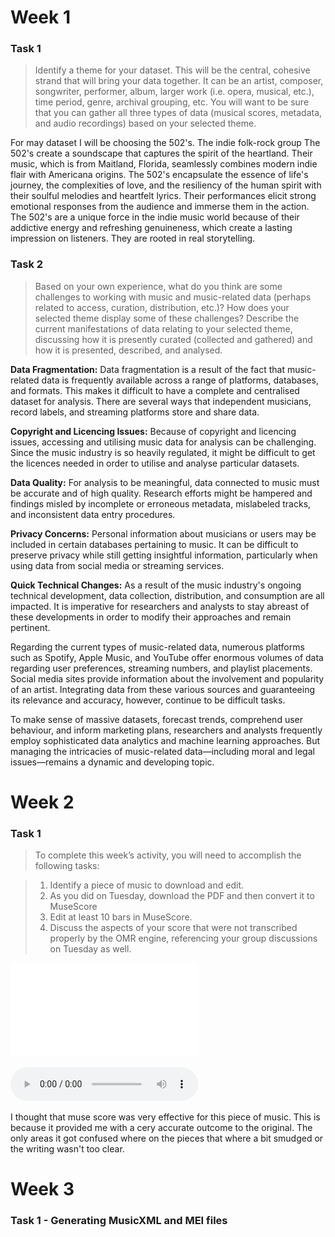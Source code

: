 # Week 1

### Task 1

> Identify a theme for your dataset. This will be the central, cohesive strand that will bring your data together. It can be an artist, composer, songwriter, performer, album, larger work (i.e. opera, musical, etc.), time period, genre, archival grouping, etc. You will want to be sure that you can gather all three types of data (musical scores, metadata, and audio recordings) based on your selected theme. 

For may dataset I will be choosing the 502's. The indie folk-rock group The 502's create a soundscape that captures the spirit of the heartland. Their music, which is from Maitland, Florida, seamlessly combines modern indie flair with Americana origins. The 502's encapsulate the essence of life's journey, the complexities of love, and the resiliency of the human spirit with their soulful melodies and heartfelt lyrics. Their performances elicit strong emotional responses from the audience and immerse them in the action. The 502's are a unique force in the indie music world because of their addictive energy and refreshing genuineness, which create a lasting impression on listeners. They are rooted in real storytelling.

### Task 2

>  Based on your own experience, what do you think are some challenges to working with music and music-related data (perhaps related to access, curation, distribution, etc.)? How does your selected theme display some of these challenges? Describe the current manifestations of data relating to your selected theme, discussing how it is presently curated (collected and gathered) and how it is presented, described, and analysed.


**Data Fragmentation:** Data fragmentation is a result of the fact that music-related data is frequently available across a range of platforms, databases, and formats. This makes it difficult to have a complete and centralised dataset for analysis. There are several ways that independent musicians, record labels, and streaming platforms store and share data.

**Copyright and Licencing Issues:** Because of copyright and licencing issues, accessing and utilising music data for analysis can be challenging. Since the music industry is so heavily regulated, it might be difficult to get the licences needed in order to utilise and analyse particular datasets.

**Data Quality:** For analysis to be meaningful, data connected to music must be accurate and of high quality. Research efforts might be hampered and findings misled by incomplete or erroneous metadata, mislabeled tracks, and inconsistent data entry procedures.

**Privacy Concerns:** Personal information about musicians or users may be included in certain databases pertaining to music. It can be difficult to preserve privacy while still getting insightful information, particularly when using data from social media or streaming services.

**Quick Technical Changes:** As a result of the music industry's ongoing technical development, data collection, distribution, and consumption are all impacted. It is imperative for researchers and analysts to stay abreast of these developments in order to modify their approaches and remain pertinent.

Regarding the current types of music-related data, numerous platforms such as Spotify, Apple Music, and YouTube offer enormous volumes of data regarding user preferences, streaming numbers, and playlist placements. Social media sites provide information about the involvement and popularity of an artist. Integrating data from these various sources and guaranteeing its relevance and accuracy, however, continue to be difficult tasks.

To make sense of massive datasets, forecast trends, comprehend user behaviour, and inform marketing plans, researchers and analysts frequently employ sophisticated data analytics and machine learning approaches. But managing the intricacies of music-related data—including moral and legal issues—remains a dynamic and developing topic.

# Week 2

### Task 1 

>To complete this week’s activity, you will need to accomplish the following tasks:

> 1. Identify a piece of music to download and edit.
> 2. As you did on Tuesday, download the PDF and then convert it to MuseScore
> 3. Edit at least 10 bars in MuseScore.
> 4. Discuss the aspects of your score that were not transcribed properly by the OMR engine, referencing your group discussions on Tuesday as well.

![alt text](MuseScorePiano.pdf)

![alt text](MuseScorePiano.mp3)

I thought that muse score was very effective for this piece of music. This is because it provided me with a cery accurate outcome to the original. The only areas it got confused where on the pieces that where a bit smudged or the writing wasn't too clear.  


# Week 3

### Task 1 - Generating MusicXML and MEI files


<?xml version="1.0" encoding="UTF-8"?>
<?xml-model href="https://music-encoding.org/schema/5.0/mei-all.rng" type="application/xml" schematypens="http://relaxng.org/ns/structure/1.0"?>
<?xml-model href="https://music-encoding.org/schema/5.0/mei-all.rng" type="application/xml" schematypens="http://purl.oclc.org/dsdl/schematron"?>
<mei xmlns="http://www.music-encoding.org/ns/mei" meiversion="5.0">
   <meiHead xml:id="m14kf50y">
      <fileDesc xml:id="fj9470i">
         <titleStmt xml:id="t1vfen0w">
            <title />
            <respStmt />
         </titleStmt>
         <pubStmt xml:id="p1j2gcwc">
            <date isodate="2023-12-04" type="encoding-date">2023-12-04</date>
         </pubStmt>
      </fileDesc>
      <encodingDesc xml:id="e1a3c5rn">
         <appInfo xml:id="a1j1cxs6">
            <application xml:id="a11gfmme" isodate="2023-12-04T13:24:33" version="4.0.1-a99660b">
               <name xml:id="n1ktrx89">Verovio</name>
               <p xml:id="p14aiktu">Transcoded from MusicXML</p>
            </application>
         </appInfo>
      </encodingDesc>
   </meiHead>
   <music>
      <body>
         <mdiv xml:id="m1fk9kxg">
            <score xml:id="s2v4s7d">
               <scoreDef xml:id="s107i6a">
                  <staffGrp xml:id="s190qayq">
                     <staffGrp xml:id="P1" bar.thru="true">
                        <grpSym xml:id="g14ss3lo" symbol="brace" />
                        <label xml:id="lb48vjh">Piano</label>
                        <instrDef xml:id="i1eyckfr" midi.channel="0" midi.instrnum="0" midi.volume="77.00%" />
                        <staffDef xml:id="s10y44zv" n="1" lines="5" ppq="1">
                           <clef xml:id="c3fw9hf" shape="G" line="2" />
                           <keySig xml:id="k1j5wxm4" sig="0" />
                           <meterSig xml:id="mjkqrta" count="3" unit="4" />
                        </staffDef>
                        <staffDef xml:id="snw6u9o" n="2" lines="5" ppq="1">
                           <clef xml:id="c1xe2m09" shape="F" line="4" />
                           <keySig xml:id="k18i9j4o" sig="0" />
                           <meterSig xml:id="mplrk7j" count="3" unit="4" />
                        </staffDef>
                     </staffGrp>
                  </staffGrp>
               </scoreDef>
               <section xml:id="s1hhfl1d">
                  <pb xml:id="p142vej8" />
                  <measure xml:id="m1ppxs7a" n="1">
                     <staff xml:id="skfvhvf" n="1">
                        <layer xml:id="l125zjg" n="1">
                           <note xml:id="n1o19few" dur.ppq="2" dur="2" oct="4" pname="a" stem.dir="up" />
                           <note xml:id="n16k2a1c" dur.ppq="1" dur="4" oct="4" pname="b" stem.dir="down" />
                        </layer>
                     </staff>
                     <staff xml:id="sqgigyw" n="2">
                        <layer xml:id="lhqswmi" n="5">
                           <mRest xml:id="m1aq1bsz" />
                        </layer>
                     </staff>
                     <dynam xml:id="d15x8pwn" place="below" staff="1" tstamp="1.000000" val="50" vgrp="2000">p</dynam>
                     <slur xml:id="s12p67t4" startid="#n1o19few" endid="#niom6w7" curvedir="above" />
                  </measure>
                  <measure xml:id="m4ps3z3" n="2">
                     <staff xml:id="sgvw35s" n="1">
                        <layer xml:id="lob0w59" n="1">
                           <note xml:id="n1e3rre7" dots="1" dur.ppq="3" dur="2" oct="5" pname="c" stem.dir="down" />
                        </layer>
                     </staff>
                     <staff xml:id="s1tqbm2y" n="2">
                        <layer xml:id="l1wzjr89" n="5">
                           <note xml:id="n1oypgbc" dur.ppq="2" dur="2" oct="3" pname="e" stem.dir="down" />
                           <note xml:id="n1gy3v61" dur.ppq="1" dur="4" oct="3" pname="f" stem.dir="down">
                              <accid xml:id="ah5j6m8" accid="s" />
                           </note>
                        </layer>
                     </staff>
                     <slur xml:id="s13elqzc" startid="#n1oypgbc" endid="#n17x6gib" curvedir="above" />
                  </measure>
                  <measure xml:id="m17niqtt" n="3">
                     <staff xml:id="s4j6n2c" n="1">
                        <layer xml:id="l1trtgsp" n="1">
                           <note xml:id="n160f110" dur.ppq="1" dur="4" oct="4" pname="b" stem.dir="down" />
                           <note xml:id="n1r2e0sg" dur.ppq="1" dur="4" oct="4" pname="a" stem.dir="up" />
                           <note xml:id="nqoqcxe" dur.ppq="1" dur="4" oct="4" pname="b" stem.dir="down" />
                        </layer>
                     </staff>
                     <staff xml:id="so3bdjl" n="2">
                        <layer xml:id="le9mehr" n="5">
                           <note xml:id="n15aup75" dots="1" dur.ppq="3" dur="2" oct="3" pname="g" stem.dir="down">
                              <accid xml:id="a1xcvur5" accid="s" />
                           </note>
                        </layer>
                     </staff>
                  </measure>
                  <measure xml:id="m15tye3h" n="4">
                     <staff xml:id="s15il0ec" n="1">
                        <layer xml:id="l11ax80w" n="1">
                           <note xml:id="niom6w7" dur.ppq="1" dur="4" oct="5" pname="c" stem.dir="down" />
                           <rest xml:id="r16pcn46" dur.ppq="1" dur="4" />
                           <rest xml:id="r1n7i6x" dur.ppq="1" dur="4" />
                        </layer>
                     </staff>
                     <staff xml:id="sia81ae" n="2">
                        <layer xml:id="l1u1g2cf" n="5">
                           <note xml:id="n1duecvr" dur.ppq="1" dur="4" oct="3" pname="a" stem.dir="down" />
                           <note xml:id="n6j35wm" dur.ppq="1" dur="4" oct="3" pname="b" stem.dir="down" />
                           <note xml:id="n17x6gib" dur.ppq="1" dur="4" oct="3" pname="a" stem.dir="down" />
                        </layer>
                     </staff>
                  </measure>
                  <measure xml:id="m15jhu6v" n="5">
                     <staff xml:id="s14tsnml" n="1">
                        <layer xml:id="lqvxzat" n="1">
                           <note xml:id="nq4z48e" dur.ppq="2" dur="2" oct="4" pname="a" stem.dir="up" />
                           <note xml:id="n1sjwi46" dur.ppq="1" dur="4" oct="4" pname="b" stem.dir="down" />
                        </layer>
                     </staff>
                     <staff xml:id="sufmdmn" n="2">
                        <layer xml:id="l1e0c702" n="5">
                           <mRest xml:id="mm2f2fy" />
                        </layer>
                     </staff>
                     <slur xml:id="sd8izax" startid="#nq4z48e" endid="#nay7uov" curvedir="above" />
                  </measure>
                  <measure xml:id="mevy2uf" n="6">
                     <staff xml:id="sq4i91e" n="1">
                        <layer xml:id="l160nz13" n="1">
                           <note xml:id="n8k7m0c" dots="1" dur.ppq="3" dur="2" oct="5" pname="c" stem.dir="down" />
                        </layer>
                     </staff>
                     <staff xml:id="s1ou9zh2" n="2">
                        <layer xml:id="lbhu88t" n="5">
                           <note xml:id="n36bpdq" dur.ppq="2" dur="2" oct="3" pname="e" stem.dir="down" />
                           <note xml:id="n1g263oy" dur.ppq="1" dur="4" oct="3" pname="f" stem.dir="down" />
                        </layer>
                     </staff>
                     <slur xml:id="sios7da" startid="#n36bpdq" endid="#n1gfuv7d" curvedir="above" />
                  </measure>
                  <measure xml:id="mycz8jn" n="7">
                     <staff xml:id="s1b0v0ic" n="1">
                        <layer xml:id="l1exekf1" n="1">
                           <note xml:id="n4nqljj" dur.ppq="1" dur="4" oct="4" pname="b" stem.dir="down" />
                           <note xml:id="n1j6e3f3" dur.ppq="1" dur="4" oct="4" pname="a" stem.dir="up" />
                           <note xml:id="n16o06vw" dur.ppq="1" dur="4" oct="4" pname="b" stem.dir="down" />
                        </layer>
                     </staff>
                     <staff xml:id="sw3bisf" n="2">
                        <layer xml:id="l9jwreb" n="5">
                           <note xml:id="n1j43djh" dots="1" dur.ppq="3" dur="2" oct="3" pname="g" stem.dir="down">
                              <accid xml:id="a1uz2oyi" accid="s" />
                           </note>
                        </layer>
                     </staff>
                  </measure>
                  <measure xml:id="mp5qfo4" n="8">
                     <staff xml:id="s15v6mug" n="1">
                        <layer xml:id="l18650y9" n="1">
                           <note xml:id="nay7uov" dur.ppq="1" dur="4" oct="5" pname="c" stem.dir="down" />
                           <rest xml:id="r19xoom9" dur.ppq="1" dur="4" />
                           <rest xml:id="r10h0j82" dur.ppq="1" dur="4" />
                        </layer>
                     </staff>
                     <staff xml:id="s109qz8f" n="2">
                        <layer xml:id="l113uys2" n="5">
                           <note xml:id="ngda4ew" dur.ppq="1" dur="4" oct="3" pname="a" stem.dir="down" />
                           <note xml:id="n11li574" dur.ppq="1" dur="4" oct="3" pname="b" stem.dir="down" />
                           <note xml:id="n1gfuv7d" dur.ppq="1" dur="4" oct="3" pname="a" stem.dir="down" />
                        </layer>
                     </staff>
                  </measure>
                  <sb xml:id="s1g3bp8" />
                  <measure xml:id="mkxomil" n="9">
                     <staff xml:id="sad0xwm" n="1">
                        <layer xml:id="lo05p6c" n="1">
                           <note xml:id="n14hvtuv" dur.ppq="2" dur="2" oct="5" pname="c" stem.dir="down" />
                           <note xml:id="nizd6vt" dur.ppq="1" dur="4" oct="5" pname="d" stem.dir="down" />
                        </layer>
                     </staff>
                     <staff xml:id="s1020dnv" n="2">
                        <layer xml:id="lb6rd4d" n="5">
                           <mRest xml:id="m1bgyogr" />
                        </layer>
                     </staff>
                     <slur xml:id="s192bzzs" startid="#n14hvtuv" endid="#nrmx7o8" curvedir="above" />
                  </measure>
                  <measure xml:id="m1lr0cx4" n="10">
                     <staff xml:id="s1igdy73" n="1">
                        <layer xml:id="l1yvt8pm" n="1">
                           <note xml:id="n132k5p" dur.ppq="1" dur="4" oct="5" pname="e" stem.dir="down" />
                           <note xml:id="n1vgqpq4" dur.ppq="1" dur="4" oct="5" pname="d" stem.dir="down" />
                           <note xml:id="nhnnp9q" dur.ppq="1" dur="4" oct="5" pname="c" stem.dir="down" />
                        </layer>
                     </staff>
                     <staff xml:id="s1dhyn34" n="2">
                        <layer xml:id="l1yjkfhh" n="5">
                           <note xml:id="n1b5hxy5" dur.ppq="2" dur="2" oct="3" pname="e" stem.dir="down" />
                           <note xml:id="num74ku" dur.ppq="1" dur="4" oct="3" pname="f" stem.dir="down">
                              <accid xml:id="a1snn866" accid="s" />
                           </note>
                        </layer>
                     </staff>
                     <slur xml:id="s1ttehg1" startid="#n1b5hxy5" endid="#n1almbo9" curvedir="above" />
                  </measure>
                  <measure xml:id="mg3lmhb" n="11">
                     <staff xml:id="s6l0hv2" n="1">
                        <layer xml:id="lrubfha" n="1">
                           <note xml:id="n11pxdn7" dur.ppq="1" dur="4" oct="4" pname="b" stem.dir="down" />
                           <note xml:id="n12pbw3i" dur.ppq="1" dur="4" oct="4" pname="a" stem.dir="up" />
                           <note xml:id="n136zchx" dur.ppq="1" dur="4" oct="4" pname="b" stem.dir="down" />
                        </layer>
                     </staff>
                     <staff xml:id="s1wohwrt" n="2">
                        <layer xml:id="l1bc67dc" n="5">
                           <note xml:id="nvcfzvf" dots="1" dur.ppq="3" dur="2" oct="3" pname="g" stem.dir="down">
                              <accid xml:id="a1jd0ugo" accid="s" />
                           </note>
                        </layer>
                     </staff>
                  </measure>
                  <measure xml:id="m1ilfe00" n="12">
                     <staff xml:id="s12f614m" n="1">
                        <layer xml:id="ld8h5om" n="1">
                           <note xml:id="nrmx7o8" dots="1" dur.ppq="3" dur="2" oct="5" pname="c" stem.dir="down" />
                        </layer>
                     </staff>
                     <staff xml:id="s15qtlv4" n="2">
                        <layer xml:id="l1tne4q9" n="5">
                           <note xml:id="n1dos3qh" dur.ppq="1" dur="4" oct="3" pname="a" stem.dir="down" />
                           <note xml:id="nwtl3d7" dur.ppq="1" dur="4" oct="3" pname="b" stem.dir="down" />
                           <note xml:id="nj3d4bt" dur.ppq="1" dur="4" oct="3" pname="a" stem.dir="down" />
                        </layer>
                     </staff>
                  </measure>
                  <measure xml:id="mhavc7g" n="13">
                     <staff xml:id="scvkk2d" n="1">
                        <layer xml:id="lh4tyzk" n="1">
                           <note xml:id="nvee43m" dur.ppq="1" dur="4" oct="4" pname="b" stem.dir="down" />
                           <note xml:id="n1lyiiv4" dur.ppq="1" dur="4" oct="4" pname="a" stem.dir="up" />
                           <note xml:id="n6d2w2i" dur.ppq="1" dur="4" oct="4" pname="b" stem.dir="down" />
                        </layer>
                     </staff>
                     <staff xml:id="s1xo8y3o" n="2">
                        <layer xml:id="lkcjdxw" n="5">
                           <note xml:id="n1almbo9" dur.ppq="1" dur="4" oct="3" pname="g" stem.dir="down">
                              <accid xml:id="aq8dtdi" accid="s" />
                           </note>
                           <rest xml:id="ro3ghm" dur.ppq="1" dur="4" />
                           <rest xml:id="r1xtzfky" dur.ppq="1" dur="4" />
                        </layer>
                     </staff>
                     <slur xml:id="s1wswxkv" startid="#nvee43m" endid="#n1lyiiv4" curvedir="above" />
                     <slur xml:id="s1ymt092" startid="#n1lyiiv4" endid="#n1gyid6h" curvedir="above" />
                  </measure>
                  <measure xml:id="m1m9ekvs" n="14">
                     <staff xml:id="s5mxi36" n="1">
                        <layer xml:id="ln2ibix" n="1">
                           <note xml:id="n1gyid6h" dots="1" dur.ppq="3" dur="2" oct="5" pname="c" stem.dir="down" />
                        </layer>
                     </staff>
                     <staff xml:id="sqlz9xp" n="2">
                        <layer xml:id="ltrer48" n="5">
                           <note xml:id="n1t835sb" dur.ppq="1" dur="4" oct="3" pname="a" stem.dir="down" />
                           <note xml:id="n17r1ofm" dur.ppq="1" dur="4" oct="3" pname="g" stem.dir="down">
                              <accid xml:id="ac23bby" accid="s" />
                           </note>
                           <note xml:id="n15uvsv6" dur.ppq="1" dur="4" oct="3" pname="f" stem.dir="down">
                              <accid xml:id="a1mxtned" accid="s" />
                           </note>
                        </layer>
                     </staff>
                     <slur xml:id="s8oittz" startid="#n1t835sb" endid="#n1d1v2nq" curvedir="above" />
                  </measure>
                  <measure xml:id="mhbjlsn" n="15">
                     <staff xml:id="s17wr0gp" n="1">
                        <layer xml:id="l1xsza7o" n="1">
                           <note xml:id="npdmlwh" dur.ppq="1" dur="4" oct="4" pname="b" stem.dir="down" />
                           <note xml:id="np3p4vz" dur.ppq="1" dur="4" oct="5" pname="c" stem.dir="down" />
                           <note xml:id="nkdsg25" dur.ppq="1" dur="4" oct="4" pname="b" stem.dir="down" />
                        </layer>
                     </staff>
                     <staff xml:id="sgermaj" n="2">
                        <layer xml:id="l10pcyo4" n="5">
                           <note xml:id="n1yvqrp8" dots="1" dur.ppq="3" dur="2" oct="3" pname="g" stem.dir="down">
                              <accid xml:id="aj7b5s7" accid="s" />
                           </note>
                        </layer>
                     </staff>
                     <slur xml:id="s16ssqt5" startid="#npdmlwh" endid="#n63dl37" curvedir="above" />
                  </measure>
                  <measure xml:id="mmmffjx" right="end" n="16">
                     <staff xml:id="s5im22q" n="1">
                        <layer xml:id="l19t4iw4" n="1">
                           <note xml:id="n63dl37" dur.ppq="1" dur="4" oct="4" pname="a" stem.dir="up" />
                           <rest xml:id="rj27xxg" dur.ppq="1" dur="4" />
                           <rest xml:id="r14ompns" dur.ppq="1" dur="4" />
                        </layer>
                     </staff>
                     <staff xml:id="sut288y" n="2">
                        <layer xml:id="l1n97tr4" n="5">
                           <note xml:id="n1d1v2nq" dur.ppq="1" dur="4" oct="3" pname="a" stem.dir="down" />
                           <rest xml:id="rb0lb5b" dur.ppq="1" dur="4" />
                           <rest xml:id="r3roc0h" dur.ppq="1" dur="4" />
                        </layer>
                     </staff>
                  </measure>
                  <sb xml:id="sogtc7c" />
                  <scoreDef xml:id="s1ucngi4">
                     <meterSig xml:id="m1p5njm8" count="4" unit="4" />
                  </scoreDef>
                  <measure xml:id="m30py9a" n="17">
                     <staff xml:id="s1onh4z3" n="1">
                        <layer xml:id="la1nu4n" n="1">
                           <note xml:id="n1apj7si" dots="1" dur.ppq="3" dur="2" oct="4" pname="a" stem.dir="up" />
                           <note xml:id="n35ps4m" dur.ppq="1" dur="4" oct="4" pname="g" stem.dir="up" />
                        </layer>
                     </staff>
                     <staff xml:id="slfyu35" n="2">
                        <layer xml:id="l1vr94fz" n="5">
                           <mRest xml:id="m1lez3t9" />
                        </layer>
                     </staff>
                     <slur xml:id="s1tw0amc" startid="#n1apj7si" endid="#n1lbl8tb" curvedir="above" />
                  </measure>
                  <measure xml:id="m1o7dqi2" n="18">
                     <staff xml:id="stcryfq" n="1">
                        <layer xml:id="l5lwr45" n="1">
                           <note xml:id="n13cjzj5" dots="1" dur.ppq="3" dur="2" oct="4" pname="f" stem.dir="up">
                              <accid xml:id="a1b8nx5g" accid="s" />
                           </note>
                           <note xml:id="nxpg7wl" dur.ppq="1" dur="4" oct="4" pname="e" stem.dir="up" />
                        </layer>
                     </staff>
                     <staff xml:id="s1vmgx2k" n="2">
                        <layer xml:id="l1hwyk1t" n="5">
                           <note xml:id="n1y1izqw" dur.ppq="2" dur="2" oct="3" pname="a" stem.dir="down" />
                           <note xml:id="n16gvwz0" dur.ppq="1" dur="4" oct="3" pname="g" stem.dir="down" />
                           <space xml:id="s9taq4d" dur.ppq="1" dur="4" />
                        </layer>
                     </staff>
                  </measure>
                  <measure xml:id="m10w4wka" n="19">
                     <staff xml:id="syi6ofw" n="1">
                        <layer xml:id="lzylsqb" n="1">
                           <note xml:id="nwaiuyg" dots="1" dur.ppq="3" dur="2" oct="4" pname="d" stem.dir="up" />
                           <note xml:id="nhuovp6" dur.ppq="1" dur="4" oct="4" pname="e" stem.dir="up" />
                        </layer>
                     </staff>
                     <staff xml:id="s14r2ekf" n="2">
                        <layer xml:id="l8kx348" n="5">
                           <note xml:id="n9em38" dots="1" dur.ppq="3" dur="2" oct="3" pname="f" stem.dir="down">
                              <accid xml:id="a1fjhko0" accid="s" />
                           </note>
                           <note xml:id="n12i3sbi" dur.ppq="1" dur="4" oct="3" pname="e" stem.dir="down" />
                        </layer>
                     </staff>
                  </measure>
                  <measure xml:id="m7z2tao" n="20">
                     <staff xml:id="s1mxtuvq" n="1">
                        <layer xml:id="lcz8485" n="1">
                           <note xml:id="nxeygs9" dur.ppq="2" dur="2" oct="4" pname="f" stem.dir="up">
                              <accid xml:id="a6gcwlw" accid="s" />
                           </note>
                           <note xml:id="n2c4org" dur.ppq="1" dur="4" oct="4" pname="e" stem.dir="up" />
                           <note xml:id="n1lbl8tb" dur.ppq="1" dur="4" oct="4" pname="d" stem.dir="up" />
                        </layer>
                     </staff>
                     <staff xml:id="sxgrljg" n="2">
                        <layer xml:id="lzefgk" n="5">
                           <note xml:id="n1ntd56t" dur.ppq="2" dur="2" oct="3" pname="d" stem.dir="down" />
                           <note xml:id="n1ejzflp" dur.ppq="1" dur="4" oct="3" pname="e" stem.dir="down" />
                           <note xml:id="ndqg9sm" dur.ppq="1" dur="4" oct="3" pname="f" stem.dir="down">
                              <accid xml:id="a1xha2eh" accid="s" />
                           </note>
                        </layer>
                     </staff>
                  </measure>
                  <measure xml:id="mwkkhxi" n="21">
                     <staff xml:id="s1bfgc7a" n="1">
                        <layer xml:id="l1efjj63" n="1">
                           <note xml:id="n10k7he7" dots="1" dur.ppq="3" dur="2" oct="4" pname="e" stem.dir="up" />
                           <note xml:id="ny5wfxh" dur.ppq="1" dur="4" oct="4" pname="f" stem.dir="up">
                              <accid xml:id="axy7hop" accid="s" />
                           </note>
                        </layer>
                     </staff>
                     <staff xml:id="s1duaw7g" n="2">
                        <layer xml:id="lwy4mig" n="5">
                           <note xml:id="n15yca6n" dots="1" dur.ppq="3" dur="2" oct="3" pname="g" stem.dir="down" />
                           <note xml:id="n1wk9hfo" dur.ppq="1" dur="4" oct="3" pname="f" stem.dir="down">
                              <accid xml:id="axj1cnl" accid="s" />
                           </note>
                        </layer>
                     </staff>
                     <tie xml:id="t12ch3vs" startid="#n10k7he7" endid="#nvb0sv8" />
                     <tie xml:id="t19agpaa" startid="#n15yca6n" endid="#n1tv2ih1" />
                  </measure>
                  <measure xml:id="mxp2q60" n="22">
                     <staff xml:id="s1ffipsu" n="1">
                        <layer xml:id="l1z0vot0" n="1">
                           <note xml:id="n135ccrq" dur.ppq="2" dur="2" oct="4" pname="g" stem.dir="up" />
                           <note xml:id="n640pc9" dur.ppq="1" dur="4" oct="4" pname="f" stem.dir="up">
                              <accid xml:id="a1n1z1cu" accid="s" />
                           </note>
                           <note xml:id="nvb0sv8" dur.ppq="1" dur="4" oct="4" pname="e" stem.dir="up" />
                        </layer>
                     </staff>
                     <staff xml:id="sw9oqk8" n="2">
                        <layer xml:id="l1fiff1t" n="5">
                           <note xml:id="n1s9om84" dur.ppq="2" dur="2" oct="3" pname="e" stem.dir="down" />
                           <note xml:id="no8zj60" dur.ppq="1" dur="4" oct="3" pname="f" stem.dir="down">
                              <accid xml:id="a5t5c7x" accid="s" />
                           </note>
                           <note xml:id="n1tv2ih1" dur.ppq="1" dur="4" oct="3" pname="g" stem.dir="down" />
                        </layer>
                     </staff>
                     <slur xml:id="shc19qj" startid="#n1tv2ih1" endid="#nbxsy67" curvedir="below" />
                  </measure>
                  <measure xml:id="mlv9po5" n="23">
                     <staff xml:id="shr1iyj" n="1">
                        <layer xml:id="l1up7rgf" n="1">
                           <note xml:id="njly5ar" dur.ppq="1" dur="4" oct="4" pname="f" stem.dir="up">
                              <accid xml:id="a1f3uiz2" accid="s" />
                           </note>
                           <note xml:id="n1yupdjv" dur.ppq="1" dur="4" oct="4" pname="g" stem.dir="up" />
                           <note xml:id="n1del5vs" dur.ppq="1" dur="4" oct="4" pname="a" stem.dir="up">
                              <artic xml:id="a1t9hhj3" artic="stacc" />
                           </note>
                           <space xml:id="ssid0nq" dur.ppq="1" dur="4" />
                           <clef xml:id="c1j87mdi" shape="F" line="4" />
                        </layer>
                     </staff>
                     <staff xml:id="s1435qu7" n="2">
                        <layer xml:id="lop9omw" n="5">
                           <note xml:id="nbxsy67" dots="1" dur.ppq="3" dur="2" oct="3" pname="a" stem.dir="down" />
                           <note xml:id="n1lus034" dur.ppq="1" dur="4" oct="3" pname="g" stem.dir="down" />
                        </layer>
                     </staff>
                     <slur xml:id="s1esgnj9" startid="#njly5ar" endid="#n1del5vs" curvedir="below" />
                     <tie xml:id="t2ufn3p" startid="#nbxsy67" endid="#n1rhr45h" />
                  </measure>
                  <measure xml:id="m1nj0lx6" n="24">
                     <staff xml:id="seags4z" n="1">
                        <layer xml:id="l1lkpf4i" n="1">
                           <mRest xml:id="mwp8hmv" />
                           <clef xml:id="c7nerx3" shape="G" line="2" />
                        </layer>
                     </staff>
                     <staff xml:id="s1a5h4ls" n="2">
                        <layer xml:id="l1sdxv4w" n="5">
                           <note xml:id="nhvocb" dur.ppq="1" dur="4" oct="3" pname="f" stem.dir="down">
                              <accid xml:id="au6n2hy" accid="s" />
                           </note>
                           <note xml:id="n1aldydh" dur.ppq="1" dur="4" oct="3" pname="g" stem.dir="down" />
                           <note xml:id="n1rhr45h" dur.ppq="1" dur="4" oct="3" pname="a" stem.dir="down" />
                           <rest xml:id="r10yevk3" dur.ppq="1" dur="4" />
                        </layer>
                     </staff>
                  </measure>
                  <sb xml:id="s3rae24" />
                  <measure xml:id="my9tbpr" n="25">
                     <staff xml:id="s1akddgl" n="1">
                        <layer xml:id="lyk12py" n="1">
                           <note xml:id="n1qjdw9q" dots="1" dur.ppq="3" dur="2" oct="4" pname="a" stem.dir="up" />
                           <note xml:id="nl4voo4" dur.ppq="1" dur="4" oct="4" pname="g" stem.dir="up" />
                        </layer>
                     </staff>
                     <staff xml:id="swdanbl" n="2">
                        <layer xml:id="lrtkbqq" n="5">
                           <mRest xml:id="m1b3kbbc" />
                        </layer>
                     </staff>
                     <slur xml:id="s15ojw95" startid="#n1qjdw9q" endid="#n1kg710c" curvedir="above" />
                  </measure>
                  <measure xml:id="mbsfg31" n="26">
                     <staff xml:id="s2hiddx" n="1">
                        <layer xml:id="l1htptwx" n="1">
                           <note xml:id="n1rxzt1n" dots="1" dur.ppq="3" dur="2" oct="4" pname="f" stem.dir="up">
                              <accid xml:id="a2fsgv3" accid="s" />
                           </note>
                           <note xml:id="n1efufej" dur.ppq="1" dur="4" oct="4" pname="e" stem.dir="up" />
                        </layer>
                     </staff>
                     <staff xml:id="s1a0mi7a" n="2">
                        <layer xml:id="l1b1v5ot" n="5">
                           <note xml:id="n1rulpew" dots="1" dur.ppq="3" dur="2" oct="3" pname="a" stem.dir="down" />
                           <note xml:id="n1phyw6u" dur.ppq="1" dur="4" oct="3" pname="g" stem.dir="down" />
                        </layer>
                     </staff>
                     <pedal xml:id="p1gp4mcc" staff="2" tstamp="1.000000" dir="down" place="below" vgrp="2000" />
                     <slur xml:id="scrnkro" startid="#n1rulpew" endid="#n1bohhwt" curvedir="above" />
                  </measure>
                  <measure xml:id="mt7ewtp" n="27">
                     <staff xml:id="s1d66k" n="1">
                        <layer xml:id="l1djktdw" n="1">
                           <note xml:id="nel57sm" dots="1" dur.ppq="3" dur="2" oct="4" pname="d" stem.dir="up" />
                           <note xml:id="n1m85811" dur.ppq="1" dur="4" oct="4" pname="e" stem.dir="up" />
                        </layer>
                     </staff>
                     <staff xml:id="s16sonqt" n="2">
                        <layer xml:id="l15q9qku" n="5">
                           <note xml:id="n1qwjv7s" dots="1" dur.ppq="3" dur="2" oct="3" pname="f" stem.dir="down">
                              <accid xml:id="a1yom156" accid="s" />
                           </note>
                           <note xml:id="n1amkcin" dur.ppq="1" dur="4" oct="3" pname="e" stem.dir="down" />
                        </layer>
                     </staff>
                     <pedal xml:id="p3ffee1" staff="2" tstamp="4.000000" dir="down" place="below" vgrp="2000" />
                  </measure>
                  <measure xml:id="mu0zwwu" n="28">
                     <staff xml:id="swtu0ir" n="1">
                        <layer xml:id="l9xsjcc" n="1">
                           <note xml:id="nv1kace" dur.ppq="2" dur="2" oct="4" pname="f" stem.dir="up">
                              <accid xml:id="ahdc6kh" accid="s" />
                           </note>
                           <note xml:id="nwbxw5q" dur.ppq="1" dur="4" oct="4" pname="e" stem.dir="up" />
                           <note xml:id="n1kg710c" dur.ppq="1" dur="4" oct="4" pname="d" stem.dir="up" />
                        </layer>
                     </staff>
                     <staff xml:id="s1esv2u5" n="2">
                        <layer xml:id="liht3zr" n="5">
                           <note xml:id="nba2tl4" dur.ppq="2" dur="2" oct="3" pname="d" stem.dir="down" />
                           <note xml:id="napq6s0" dur.ppq="1" dur="4" oct="3" pname="e" stem.dir="down" />
                           <note xml:id="n1bohhwt" dur.ppq="1" dur="4" oct="3" pname="f" stem.dir="down">
                              <accid xml:id="a8cyw6b" accid="s" />
                           </note>
                        </layer>
                     </staff>
                  </measure>
                  <measure xml:id="m2tld4z" n="29">
                     <staff xml:id="s1i00xew" n="1">
                        <layer xml:id="loip784" n="1">
                           <note xml:id="n605rji" dots="1" dur.ppq="3" dur="2" oct="4" pname="e" stem.dir="up" />
                           <note xml:id="npk8u98" dur.ppq="1" dur="4" oct="4" pname="f" stem.dir="up">
                              <accid xml:id="a1c6ekpi" accid="s" />
                           </note>
                        </layer>
                     </staff>
                     <staff xml:id="s1low6z8" n="2">
                        <layer xml:id="l1ldvamf" n="5">
                           <note xml:id="n1lrytf6" dots="1" dur.ppq="3" dur="2" oct="3" pname="g" stem.dir="down" />
                           <note xml:id="nshm4j" dur.ppq="1" dur="4" oct="3" pname="f" stem.dir="down">
                              <accid xml:id="a1v8j7tx" accid="s" />
                           </note>
                        </layer>
                     </staff>
                     <tie xml:id="t1fg48b4" startid="#n605rji" endid="#n1ym3uq0" />
                     <tie xml:id="to457ao" startid="#n1lrytf6" endid="#nmmf2vf" />
                  </measure>
                  <measure xml:id="mi3mt02" n="30">
                     <staff xml:id="so3eu47" n="1">
                        <layer xml:id="lyqs34c" n="1">
                           <note xml:id="n1pxefa5" dur.ppq="2" dur="2" oct="4" pname="g" stem.dir="up" />
                           <note xml:id="nsc37ak" dur.ppq="1" dur="4" oct="4" pname="f" stem.dir="up">
                              <accid xml:id="appkhju" accid="s" />
                           </note>
                           <note xml:id="n1ym3uq0" dur.ppq="1" dur="4" oct="4" pname="e" stem.dir="up" />
                        </layer>
                     </staff>
                     <staff xml:id="s1ccm1le" n="2">
                        <layer xml:id="l15js4ca" n="5">
                           <note xml:id="n3ol338" dur.ppq="2" dur="2" oct="3" pname="e" stem.dir="down" />
                           <note xml:id="n1x028j9" dur.ppq="1" dur="4" oct="3" pname="f" stem.dir="down">
                              <accid xml:id="a13y7g12" accid="s" />
                           </note>
                           <note xml:id="nmmf2vf" dur.ppq="1" dur="4" oct="3" pname="g" stem.dir="down" />
                        </layer>
                     </staff>
                  </measure>
                  <measure xml:id="m1pn84u8" n="31">
                     <staff xml:id="sqpv5hy" n="1">
                        <layer xml:id="l1yqvqcb" n="1">
                           <note xml:id="nokcrql" dur.ppq="1" dur="4" oct="4" pname="f" stem.dir="up">
                              <accid xml:id="adr7tdb" accid="s" />
                           </note>
                           <note xml:id="n14xo6w9" dur.ppq="1" dur="4" oct="4" pname="e" stem.dir="up" />
                           <note xml:id="n1oqo633" dur.ppq="1" dur="4" oct="4" pname="d" stem.dir="up" />
                           <rest xml:id="rub9t2g" dur.ppq="1" dur="4" />
                        </layer>
                     </staff>
                     <staff xml:id="s1va90xm" n="2">
                        <layer xml:id="l1swig54" n="5">
                           <note xml:id="n1fkliro" dots="1" dur.ppq="3" dur="2" oct="3" pname="a" stem.dir="down" />
                           <note xml:id="n14vngxn" dur.ppq="1" dur="4" oct="3" pname="g" stem.dir="down" />
                        </layer>
                     </staff>
                     <slur xml:id="syyb33u" startid="#nokcrql" endid="#n1oqo633" curvedir="below" />
                     <slur xml:id="s181tilb" startid="#n1fkliro" endid="#nono7dr" curvedir="above" />
                  </measure>
                  <measure xml:id="mxcf14d" right="end" n="32">
                     <staff xml:id="smxolti" n="1">
                        <layer xml:id="l1n1w33q" n="1">
                           <mSpace xml:id="m1uiaqxn" />
                        </layer>
                     </staff>
                     <staff xml:id="s18rd41t" n="2">
                        <layer xml:id="l173xfw1" n="5">
                           <note xml:id="nx8bfhh" dur.ppq="1" dur="4" oct="3" pname="f" stem.dir="down">
                              <accid xml:id="a1e3t5tn" accid="s" />
                           </note>
                           <note xml:id="n1om1w5x" dur.ppq="1" dur="4" oct="3" pname="e" stem.dir="down" />
                           <note xml:id="nono7dr" dur.ppq="1" dur="4" oct="3" pname="d" stem.dir="down" />
                           <rest xml:id="r133e52c" dur.ppq="1" dur="4" />
                        </layer>
                     </staff>
                  </measure>
                  <sb xml:id="siimeav" />
                  <scoreDef xml:id="srzpuj2">
                     <meterSig xml:id="mdrbl82" count="4" unit="4" />
                  </scoreDef>
                  <measure xml:id="mk4ieyp" n="33">
                     <staff xml:id="svusux" n="1">
                        <layer xml:id="lw7248t" n="1">
                           <note xml:id="n4k3r0h" dur.ppq="4" dur="1" oct="5" pname="g" />
                        </layer>
                     </staff>
                     <staff xml:id="s1lefka1" n="2">
                        <layer xml:id="l1j0chjb" n="5">
                           <mRest xml:id="m9g3ddz" />
                        </layer>
                     </staff>
                     <dynam xml:id="d4lbc53" place="below" staff="1" tstamp="1.000000" val="90" vgrp="2000">f</dynam>
                     <slur xml:id="s12brzeg" startid="#n4k3r0h" endid="#npy5j9i" curvedir="above" />
                     <tie xml:id="t1bmamdp" startid="#n4k3r0h" endid="#n11nrr52" />
                  </measure>
                  <measure xml:id="m1smb9q8" n="34">
                     <staff xml:id="s12imihg" n="1">
                        <layer xml:id="l1hf0jdq" n="1">
                           <note xml:id="n11nrr52" dur.ppq="1" dur="4" oct="5" pname="g" stem.dir="down" />
                           <note xml:id="nykjnfw" dur.ppq="1" dur="4" oct="5" pname="f" stem.dir="down" />
                           <note xml:id="nhrlgar" dur.ppq="1" dur="4" oct="5" pname="e" stem.dir="down" />
                           <note xml:id="n1p7kpua" dur.ppq="1" dur="4" oct="5" pname="d" stem.dir="down" />
                        </layer>
                     </staff>
                     <staff xml:id="sp1pbon" n="2">
                        <layer xml:id="luet4w4" n="5">
                           <note xml:id="nwa9a6z" dur.ppq="2" dur="2" oct="3" pname="g" stem.dir="down">
                              <artic xml:id="a1n6yjnv" artic="marc" />
                           </note>
                           <note xml:id="nqlw15s" dur.ppq="1" dur="4" oct="3" pname="a" stem.dir="down" />
                           <note xml:id="n1lc5glu" dur.ppq="1" dur="4" oct="3" pname="b" stem.dir="down" />
                        </layer>
                     </staff>
                     <slur xml:id="s1dp9ksa" startid="#nwa9a6z" endid="#n1lc5glu" curvedir="above" />
                  </measure>
                  <measure xml:id="mzhj9ul" n="35">
                     <staff xml:id="s1gqt4e7" n="1">
                        <layer xml:id="l1kq5x0o" n="1">
                           <note xml:id="nvdhk3y" dur.ppq="2" dur="2" oct="5" pname="e" stem.dir="down" />
                           <note xml:id="n32hcys" dur.ppq="1" dur="4" oct="5" pname="d" stem.dir="down" />
                           <note xml:id="nej8or9" dur.ppq="1" dur="4" oct="5" pname="e" stem.dir="down" />
                        </layer>
                     </staff>
                     <staff xml:id="sru266x" n="2">
                        <layer xml:id="luutmv0" n="5">
                           <note xml:id="n1g1l80k" dur.ppq="4" dur="1" oct="4" pname="c" />
                        </layer>
                     </staff>
                     <slur xml:id="sfp0le6" startid="#n1g1l80k" endid="#n1reyam" curvedir="above" />
                     <tie xml:id="t1ayyqlc" startid="#n1g1l80k" endid="#n1rvth0h" />
                  </measure>
                  <measure xml:id="m112lygl" n="36">
                     <staff xml:id="s1yb815y" n="1">
                        <layer xml:id="l184h7ef" n="1">
                           <note xml:id="npy5j9i" dur.ppq="4" dur="1" oct="5" pname="f" />
                        </layer>
                     </staff>
                     <staff xml:id="s1q9no1p" n="2">
                        <layer xml:id="lgm9rhd" n="5">
                           <note xml:id="n1rvth0h" dur.ppq="1" dur="4" oct="4" pname="c" stem.dir="down" />
                           <note xml:id="n1luu43y" dur.ppq="1" dur="4" oct="3" pname="b" stem.dir="down" />
                           <note xml:id="n1mh6ktl" dur.ppq="1" dur="4" oct="3" pname="a" stem.dir="down" />
                           <note xml:id="n1reyam" dur.ppq="1" dur="4" oct="3" pname="b" stem.dir="down" />
                        </layer>
                     </staff>
                  </measure>
                  <measure xml:id="mfi1w2z" n="37">
                     <staff xml:id="s5ehkl7" n="1">
                        <layer xml:id="l12hjig7" n="1">
                           <note xml:id="n1myb39u" dur.ppq="2" dur="2" oct="5" pname="e" stem.dir="down" />
                           <note xml:id="n7kbha7" dur.ppq="1" dur="4" oct="5" pname="d" stem.dir="down" />
                           <note xml:id="n1k3dc7s" dur.ppq="1" dur="4" oct="5" pname="e" stem.dir="down" />
                        </layer>
                     </staff>
                     <staff xml:id="s115kypp" n="2">
                        <layer xml:id="lqnb9a7" n="5">
                           <note xml:id="nreqpka" dur.ppq="4" dur="1" oct="4" pname="c">
                              <artic xml:id="ag5z41j" artic="marc" />
                           </note>
                        </layer>
                     </staff>
                  </measure>
               </section>
            </score>
         </mdiv>
      </body>
   </music>
</mei>















